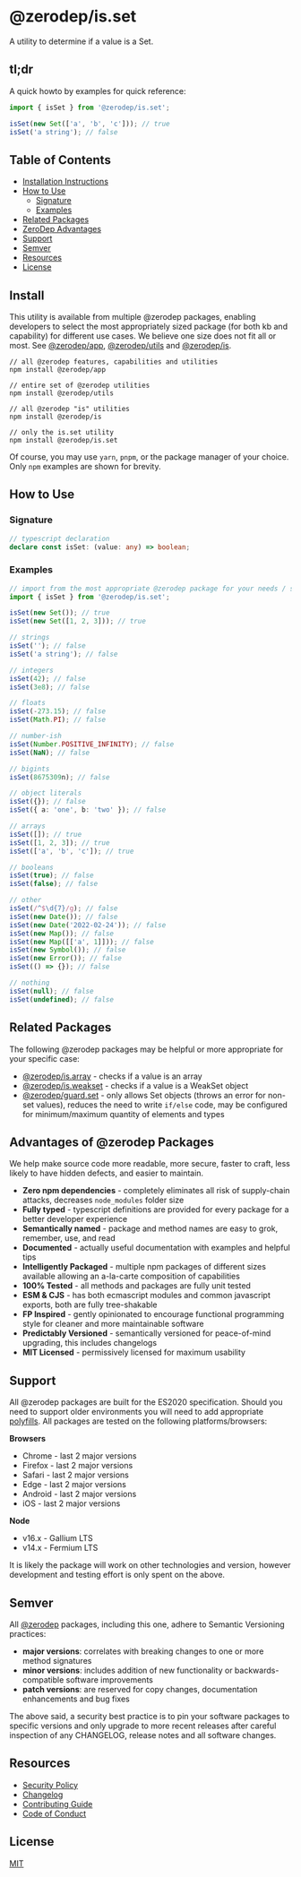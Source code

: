 # @zerodep/is.set

A utility to determine if a value is a Set.

## tl;dr

A quick howto by examples for quick reference:

```typescript
import { isSet } from '@zerodep/is.set';

isSet(new Set(['a', 'b', 'c'])); // true
isSet('a string'); // false
```

## Table of Contents

- [Installation Instructions](#install)
- [How to Use](#how-to-use)
  - [Signature](#signature)
  - [Examples](#examples)
- [Related Packages](#related-packages)
- [ZeroDep Advantages](#advantages-of-zerodep-packages)
- [Support](#support)
- [Semver](#semver)
- [Resources](#resources)
- [License](#license)

## Install

This utility is available from multiple @zerodep packages, enabling developers to select the most appropriately sized package (for both kb and capability) for different use cases. We believe one size does not fit all or most. See [@zerodep/app](https://www.npmjs.com/package/@zerodep/app), [@zerodep/utils](https://www.npmjs.com/package/@zerodep/utils) and [@zerodep/is](https://www.npmjs.com/package/@zerodep/is).

```
// all @zerodep features, capabilities and utilities
npm install @zerodep/app

// entire set of @zerodep utilities
npm install @zerodep/utils

// all @zerodep "is" utilities
npm install @zerodep/is

// only the is.set utility
npm install @zerodep/is.set
```

Of course, you may use `yarn`, `pnpm`, or the package manager of your choice. Only `npm` examples are shown for brevity.

## How to Use

### Signature

```typescript
// typescript declaration
declare const isSet: (value: any) => boolean;
```

### Examples

```typescript
// import from the most appropriate @zerodep package for your needs / specific use case (see the Install section above)
import { isSet } from '@zerodep/is.set';

isSet(new Set()); // true
isSet(new Set([1, 2, 3])); // true

// strings
isSet(''); // false
isSet('a string'); // false

// integers
isSet(42); // false
isSet(3e8); // false

// floats
isSet(-273.15); // false
isSet(Math.PI); // false

// number-ish
isSet(Number.POSITIVE_INFINITY); // false
isSet(NaN); // false

// bigints
isSet(8675309n); // false

// object literals
isSet({}); // false
isSet({ a: 'one', b: 'two' }); // false

// arrays
isSet([]); // true
isSet([1, 2, 3]); // true
isSet(['a', 'b', 'c']); // true

// booleans
isSet(true); // false
isSet(false); // false

// other
isSet(/^$\d{7}/g); // false
isSet(new Date()); // false
isSet(new Date('2022-02-24')); // false
isSet(new Map()); // false
isSet(new Map([['a', 1]])); // false
isSet(new Symbol()); // false
isSet(new Error()); // false
isSet(() => {}); // false

// nothing
isSet(null); // false
isSet(undefined); // false
```

## Related Packages

The following @zerodep packages may be helpful or more appropriate for your specific case:

- [@zerodep/is.array](https://www.npmjs.com/package/@zerodep/is.array) - checks if a value is an array
- [@zerodep/is.weakset](https://www.npmjs.com/package/@zerodep/is.weakset) - checks if a value is a WeakSet object
- [@zerodep/guard.set](https://www.npmjs.com/package/@zerodep/guard.set) - only allows Set objects (throws an error for non-set values), reduces the need to write `if/else` code, may be configured for minimum/maximum quantity of elements and types

## Advantages of @zerodep Packages

We help make source code more readable, more secure, faster to craft, less likely to have hidden defects, and easier to maintain.

- **Zero npm dependencies** - completely eliminates all risk of supply-chain attacks, decreases `node_modules` folder size
- **Fully typed** - typescript definitions are provided for every package for a better developer experience
- **Semantically named** - package and method names are easy to grok, remember, use, and read
- **Documented** - actually useful documentation with examples and helpful tips
- **Intelligently Packaged** - multiple npm packages of different sizes available allowing an a-la-carte composition of capabilities
- **100% Tested** - all methods and packages are fully unit tested
- **ESM & CJS** - has both ecmascript modules and common javascript exports, both are fully tree-shakable
- **FP Inspired** - gently opinionated to encourage functional programming style for cleaner and more maintainable software
- **Predictably Versioned** - semantically versioned for peace-of-mind upgrading, this includes changelogs
- **MIT Licensed** - permissively licensed for maximum usability

## Support

All @zerodep packages are built for the ES2020 specification. Should you need to support older environments you will need to add appropriate [polyfills](https://developer.mozilla.org/en-US/docs/Glossary/Polyfill). All packages are tested on the following platforms/browsers:

**Browsers**

- Chrome - last 2 major versions
- Firefox - last 2 major versions
- Safari - last 2 major versions
- Edge - last 2 major versions
- Android - last 2 major versions
- iOS - last 2 major versions

**Node**

- v16.x - Gallium LTS
- v14.x - Fermium LTS

It is likely the package will work on other technologies and version, however development and testing effort is only spent on the above.

## Semver

All [@zerodep](https://github.com/cdepage/zerodep) packages, including this one, adhere to Semantic Versioning practices:

- **major versions**: correlates with breaking changes to one or more method signatures
- **minor versions**: includes addition of new functionality or backwards-compatible software improvements
- **patch versions**: are reserved for copy changes, documentation enhancements and bug fixes

The above said, a security best practice is to pin your software packages to specific versions and only upgrade to more recent releases after careful inspection of any CHANGELOG, release notes and all software changes.

## Resources

- [Security Policy](https://github.com/cdepage/zerodep/blob/main/SECURITY.md)
- [Changelog](https://github.com/cdepage/zerodep/blob/main/packages/is/is.set/CHANGELOG.md)
- [Contributing Guide](https://github.com/cdepage/zerodep/blob/main/CONTRIBUTING.md)
- [Code of Conduct](https://github.com/cdepage/zerodep/blob/main/CODE_OF_CONDUCT.md)

## License

[MIT](https://github.com/cdepage/zerodep/blob/main/LICENSE)

